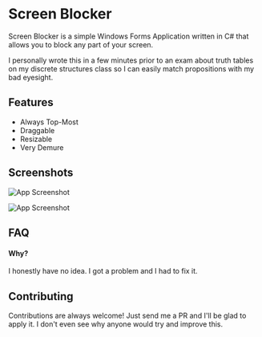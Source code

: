 
# Screen Blocker

Screen Blocker is a simple Windows Forms Application written in C# that allows you to block any part of your screen.

I personally wrote this in a few minutes prior to an exam about truth tables on my discrete structures class so I can easily match propositions with my bad eyesight.





## Features

- Always Top-Most
- Draggable
- Resizable
- Very Demure


## Screenshots

![App Screenshot](https://cdn.discordapp.com/attachments/1036479452487626773/1281237882798866513/Screenshot_2024-09-05_205937.png?ex=66dafd43&is=66d9abc3&hm=f974708d7fc10a718ed62af6f0de10c176d9cde4bb609824ab51ccf3aac4e862&)

![App Screenshot](https://media.discordapp.net/attachments/1036479452487626773/1281237897839644722/Screenshot_2024-09-05_205916.png?ex=66dafd47&is=66d9abc7&hm=ec2ec5fc2bb9f191ade98d34b358471fece527edcffe1a675a9811d5377f197a&=&format=webp&quality=lossless&width=942&height=314)


## FAQ

#### Why?

I honestly have no idea. I got a problem and I had to fix it. 

## Contributing

Contributions are always welcome! Just send me a PR and I'll be glad to apply it. I don't even see why anyone would try and improve this.
